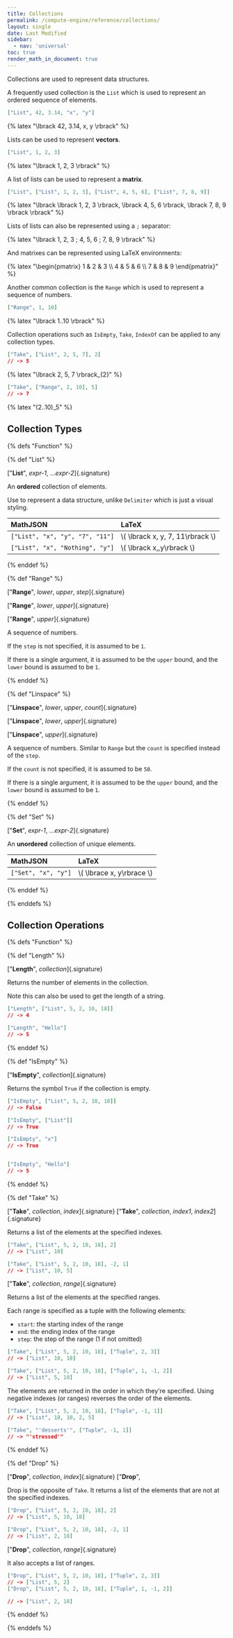 ```yaml
---
title: Collections
permalink: /compute-engine/reference/collections/
layout: single
date: Last Modified
sidebar:
  - nav: 'universal'
toc: true
render_math_in_document: true
---
```


Collections are used to represent data structures.

A frequently used collection is the `List` which is used to represent an ordered
sequence of elements.

```json example
["List", 42, 3.14, "x", "y"]
```

{% latex "\\lbrack 42, 3.14, x, y \\rbrack" %}

Lists can be used to represent **vectors**.

```json example
["List", 1, 2, 3]
```

{% latex "\\lbrack 1, 2, 3 \\rbrack" %}

A list of lists can be used to represent a **matrix**.

```json example
["List", ["List", 1, 2, 3], ["List", 4, 5, 6], ["List", 7, 8, 9]]
```

{% latex "\\lbrack \\lbrack 1, 2, 3 \\rbrack, \\lbrack 4, 5, 6 \\rbrack, \\lbrack 7, 8, 9 \\rbrack \\rbrack" %}

Lists of lists can also be represented using a `;` separator:

{% latex "\\lbrack 1, 2, 3 ; 4, 5, 6 ; 7, 8, 9 \\rbrack" %}

And matrixes can be represented using LaTeX environments:

{% latex "\\begin{pmatrix} 1 & 2 & 3 \\\\ 4 & 5 & 6 \\\\ 7 & 8 & 9 \\end{pmatrix}" %}

Another common collection is the `Range` which is used to represent a sequence
of numbers.

```json example
["Range", 1, 10]
```

{% latex "\\lbrack 1..10 \\rbrack" %}

Collection operations such as `IsEmpty`, `Take`, `IndexOf` can be applied to any
collection types.

```json example
["Take", ["List", 2, 5, 7], 2]
// -> 5
```

{% latex "\\lbrack 2, 5, 7 \\rbrack_{2}" %}

```json example
["Take", ["Range", 2, 10], 5]
// -> 7
```

{% latex "(2..10)_5" %}

## Collection Types

{% defs "Function" %}

{% def "List" %}

[&quot;**List**&quot;, _expr-1_, ..._expr-2_]{.signature}

An **ordered** collection of elements.

Use to represent a data structure, unlike `Delimiter` which is just a visual
styling.

| MathJSON                        | LaTeX                              |
| :------------------------------ | :--------------------------------- |
| `["List", "x", "y", "7", "11"]` | \\( \lbrack x, y, 7, 11\rbrack \\) |
| `["List", "x", "Nothing", "y"]` | \\( \lbrack x,,y\rbrack \\)        |

{% enddef %}

{% def "Range" %}

[&quot;**Range**&quot;, _lower_, _upper_, _step_]{.signature}

[&quot;**Range**&quot;, _lower_, _upper_]{.signature}

[&quot;**Range**&quot;, _upper_]{.signature}

A sequence of numbers.

If the `step` is not specified, it is assumed to be `1`.

If there is a single argument, it is assumed to be the `upper` bound, and the
`lower` bound is assumed to be `1`.

{% enddef %}

{% def "Linspace" %}

[&quot;**Linspace**&quot;, _lower_, _upper_, _count_]{.signature}

[&quot;**Linspace**&quot;, _lower_, _upper_]{.signature}

[&quot;**Linspace**&quot;, _upper_]{.signature}

A sequence of numbers. Similar to `Range` but the `count` is specified instead
of the `step`.

If the `count` is not specified, it is assumed to be `50`.

If there is a single argument, it is assumed to be the `upper` bound, and the
`lower` bound is assumed to be `1`.

{% enddef %}

{% def "Set" %}

[&quot;**Set**&quot;, _expr-1_, ..._expr-2_]{.signature}

An **unordered** collection of unique elements.

| MathJSON            | LaTeX                       |
| :------------------ | :-------------------------- |
| `["Set", "x", "y"]` | \\( \lbrace x, y\rbrace \\) |

{% enddef %}

{% enddefs %}

## Collection Operations

{% defs "Function" %}

{% def "Length" %}

[&quot;**Length**&quot;, _collection_]{.signature}

Returns the number of elements in the collection.

Note this can also be used to get the length of a string.

```json example example
["Length", ["List", 5, 2, 10, 18]]
// -> 4

["Length", "Hello"]
// -> 5
```

{% enddef %}

{% def "IsEmpty" %}

[&quot;**IsEmpty**&quot;, _collection_]{.signature}

Returns the symbol `True` if the collection is empty.

```json example
["IsEmpty", ["List", 5, 2, 10, 18]]
// -> False

["IsEmpty", ["List"]]
// -> True

["IsEmpty", "x"]
// -> True


["IsEmpty", "Hello"]
// -> 5
```

{% enddef %}

{% def "Take" %}

[&quot;**Take**&quot;, _collection_, _index_]{.signature} [&quot;**Take**&quot;,
_collection_, _index1_, _index2_]{.signature}

Returns a list of the elements at the specified indexes.

```json example
["Take", ["List", 5, 2, 10, 18], 2]
// -> ["List", 10]

["Take", ["List", 5, 2, 10, 18], -2, 1]
// -> ["List", 10, 5]
```

[&quot;**Take**&quot;, _collection_, _range_]{.signature}

Returns a list of the elements at the specified ranges.

Each range is specified as a tuple with the following elements:

- `start`: the starting index of the range
- `end`: the ending index of the range
- `step`: the step of the range (1 if not omitted)

```json example
["Take", ["List", 5, 2, 10, 18], ["Tuple", 2, 3]]
// -> ["List", 10, 18]

["Take", ["List", 5, 2, 10, 18], ["Tuple", 1, -1, 2]]
// -> ["List", 5, 10]
```

The elements are returned in the order in which they're specified. Using
negative indexes (or ranges) reverses the order of the elements.

```json example
["Take", ["List", 5, 2, 10, 18], ["Tuple", -1, 1]]
// -> ["List", 18, 10, 2, 5]

["Take", "'desserts'", ["Tuple", -1, 1]]
// -> "'stressed'"
```

{% enddef %}

{% def "Drop" %}

[&quot;**Drop**&quot;, _collection_, _index_]{.signature} [&quot;**Drop**&quot;,

Drop is the opposite of `Take`. It returns a list of the elements that are not
at the specified indexes.

```json example
["Drop", ["List", 5, 2, 10, 18], 2]
// -> ["List", 5, 10, 18]

["Drop", ["List", 5, 2, 10, 18], -2, 1]
// -> ["List", 2, 18]
```

[&quot;**Drop**&quot;, _collection_, _range_]{.signature}

It also accepts a list of ranges.

```json example
["Drop", ["List", 5, 2, 10, 18], ["Tuple", 2, 3]]
// -> ["List", 5, 2]
["Drop", ["List", 5, 2, 10, 18], ["Tuple", 1, -1, 2]]

// -> ["List", 2, 18]
```

{% enddef %}

{% enddefs %}
